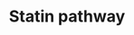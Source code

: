 ---
annotations:
- id: PW:0001933
  parent: disease pathway
  type: Pathway Ontology
  value: hypercholesterolemia pathway
- id: DOID:1287
  parent: cardiovascular system disease
  type: Disease Ontology
  value: cardiovascular system disease
- id: PW:0000724
  parent: drug pathway
  type: Pathway Ontology
  value: statin drug pathway
authors: []
citedin:
- link: PMC5075206
- link: PMC4723140
- link: PMC4546821
description: 'Statins inhibit the endogenous cholesterol production by competitive
  inhibition of HMG-CoA reductase (HMGCR), the enzyme that catalyzes conversion of
  HMG-CoA to mevalonate, an early rate-limiting step in cholesterol synthesis. This
  pathway delineates genes involved in statin pharmacogenomics, including genes involved
  in mediating the effects of statins on plasma lipoprotein metabolism.   Sources:
  [https://www.pharmgkb.org/pathway/PA2031 PharmGKB] and [http://en.wikipedia.org/wiki/Statin
  Wikipedia]'
last-edited: 2022-10-04
organisms:
- Mus musculus
redirect_from:
- /index.php/Pathway:WP1
- /instance/WP1
- /instance/WP1_rr117947
revision: r117947
seo:
  type: MedicalScholarlyArticle
image: 'https://assets.wikipathways.org/pathways/WP1/WP1.png'
schema-jsonld:
- '@context': https://schema.org/
  '@id': https://wikipathways.github.io/pathways/WP1.html
  '@type': Dataset
  creator:
    '@type': Organization
    name: WikiPathways
  description: 'Statins inhibit the endogenous cholesterol production by competitive
    inhibition of HMG-CoA reductase (HMGCR), the enzyme that catalyzes conversion
    of HMG-CoA to mevalonate, an early rate-limiting step in cholesterol synthesis.
    This pathway delineates genes involved in statin pharmacogenomics, including genes
    involved in mediating the effects of statins on plasma lipoprotein metabolism.   Sources:
    [https://www.pharmgkb.org/pathway/PA2031 PharmGKB] and [http://en.wikipedia.org/wiki/Statin
    Wikipedia]'
  image: 'https://assets.wikipathways.org/pathways/WP1/WP1.png'
  keywords:
  - Abca1
  - Acetyl-CoA
  - Apoa1
  - Apoa4
  - Apoc1
  - Apoc2
  - Apoc3
  - Apoe
  - Cetp
  - Cholesterol
  - Cholesterol Ester
  - Cholic acid
  - Cyp7a1
  - Dgat1
  - Free FA
  - Hmgcr
  - Lcat
  - Ldlr
  - Lipc
  - Lpl
  - Lrp1
  - Mttp
  - Phospholipid
  - Pltp
  - Scarb1
  - Soat1
  - Statin
  - Triglycerides
  license: CC0
  name: Statin pathway
title: Statin pathway
wpid: WP1
---